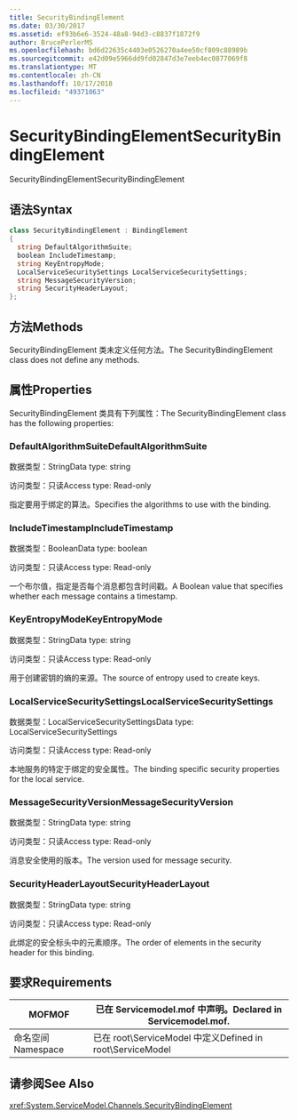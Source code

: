 ```yaml
---
title: SecurityBindingElement
ms.date: 03/30/2017
ms.assetid: ef93b6e6-3524-48a8-94d3-c8837f1872f9
author: BrucePerlerMS
ms.openlocfilehash: bd6d22635c4403e0526270a4ee50cf809c88989b
ms.sourcegitcommit: e42d09e5966dd9fd02847d3e7eeb4ec0877069f8
ms.translationtype: MT
ms.contentlocale: zh-CN
ms.lasthandoff: 10/17/2018
ms.locfileid: "49371063"
---
```

# <a name="securitybindingelement"></a><span data-ttu-id="9321d-102">SecurityBindingElement</span><span class="sxs-lookup"><span data-stu-id="9321d-102">SecurityBindingElement</span></span>
<span data-ttu-id="9321d-103">SecurityBindingElement</span><span class="sxs-lookup"><span data-stu-id="9321d-103">SecurityBindingElement</span></span>  
  
## <a name="syntax"></a><span data-ttu-id="9321d-104">语法</span><span class="sxs-lookup"><span data-stu-id="9321d-104">Syntax</span></span>  
  
```csharp
class SecurityBindingElement : BindingElement  
{  
  string DefaultAlgorithmSuite;  
  boolean IncludeTimestamp;  
  string KeyEntropyMode;  
  LocalServiceSecuritySettings LocalServiceSecuritySettings;  
  string MessageSecurityVersion;  
  string SecurityHeaderLayout;  
};  
```  
  
## <a name="methods"></a><span data-ttu-id="9321d-105">方法</span><span class="sxs-lookup"><span data-stu-id="9321d-105">Methods</span></span>  
 <span data-ttu-id="9321d-106">SecurityBindingElement 类未定义任何方法。</span><span class="sxs-lookup"><span data-stu-id="9321d-106">The SecurityBindingElement class does not define any methods.</span></span>  
  
## <a name="properties"></a><span data-ttu-id="9321d-107">属性</span><span class="sxs-lookup"><span data-stu-id="9321d-107">Properties</span></span>  
 <span data-ttu-id="9321d-108">SecurityBindingElement 类具有下列属性：</span><span class="sxs-lookup"><span data-stu-id="9321d-108">The SecurityBindingElement class has the following properties:</span></span>  
  
### <a name="defaultalgorithmsuite"></a><span data-ttu-id="9321d-109">DefaultAlgorithmSuite</span><span class="sxs-lookup"><span data-stu-id="9321d-109">DefaultAlgorithmSuite</span></span>  
 <span data-ttu-id="9321d-110">数据类型：String</span><span class="sxs-lookup"><span data-stu-id="9321d-110">Data type: string</span></span>  
  
 <span data-ttu-id="9321d-111">访问类型：只读</span><span class="sxs-lookup"><span data-stu-id="9321d-111">Access type: Read-only</span></span>  
  
 <span data-ttu-id="9321d-112">指定要用于绑定的算法。</span><span class="sxs-lookup"><span data-stu-id="9321d-112">Specifies the algorithms to use with the binding.</span></span>  
  
### <a name="includetimestamp"></a><span data-ttu-id="9321d-113">IncludeTimestamp</span><span class="sxs-lookup"><span data-stu-id="9321d-113">IncludeTimestamp</span></span>  
 <span data-ttu-id="9321d-114">数据类型：Boolean</span><span class="sxs-lookup"><span data-stu-id="9321d-114">Data type: boolean</span></span>  
  
 <span data-ttu-id="9321d-115">访问类型：只读</span><span class="sxs-lookup"><span data-stu-id="9321d-115">Access type: Read-only</span></span>  
  
 <span data-ttu-id="9321d-116">一个布尔值，指定是否每个消息都包含时间戳。</span><span class="sxs-lookup"><span data-stu-id="9321d-116">A Boolean value that specifies whether each message contains a timestamp.</span></span>  
  
### <a name="keyentropymode"></a><span data-ttu-id="9321d-117">KeyEntropyMode</span><span class="sxs-lookup"><span data-stu-id="9321d-117">KeyEntropyMode</span></span>  
 <span data-ttu-id="9321d-118">数据类型：String</span><span class="sxs-lookup"><span data-stu-id="9321d-118">Data type: string</span></span>  
  
 <span data-ttu-id="9321d-119">访问类型：只读</span><span class="sxs-lookup"><span data-stu-id="9321d-119">Access type: Read-only</span></span>  
  
 <span data-ttu-id="9321d-120">用于创建密钥的熵的来源。</span><span class="sxs-lookup"><span data-stu-id="9321d-120">The source of entropy used to create keys.</span></span>  
  
### <a name="localservicesecuritysettings"></a><span data-ttu-id="9321d-121">LocalServiceSecuritySettings</span><span class="sxs-lookup"><span data-stu-id="9321d-121">LocalServiceSecuritySettings</span></span>  
 <span data-ttu-id="9321d-122">数据类型：LocalServiceSecuritySettings</span><span class="sxs-lookup"><span data-stu-id="9321d-122">Data type: LocalServiceSecuritySettings</span></span>  
  
 <span data-ttu-id="9321d-123">访问类型：只读</span><span class="sxs-lookup"><span data-stu-id="9321d-123">Access type: Read-only</span></span>  
  
 <span data-ttu-id="9321d-124">本地服务的特定于绑定的安全属性。</span><span class="sxs-lookup"><span data-stu-id="9321d-124">The binding specific security properties for the local service.</span></span>  
  
### <a name="messagesecurityversion"></a><span data-ttu-id="9321d-125">MessageSecurityVersion</span><span class="sxs-lookup"><span data-stu-id="9321d-125">MessageSecurityVersion</span></span>  
 <span data-ttu-id="9321d-126">数据类型：String</span><span class="sxs-lookup"><span data-stu-id="9321d-126">Data type: string</span></span>  
  
 <span data-ttu-id="9321d-127">访问类型：只读</span><span class="sxs-lookup"><span data-stu-id="9321d-127">Access type: Read-only</span></span>  
  
 <span data-ttu-id="9321d-128">消息安全使用的版本。</span><span class="sxs-lookup"><span data-stu-id="9321d-128">The version used for message security.</span></span>  
  
### <a name="securityheaderlayout"></a><span data-ttu-id="9321d-129">SecurityHeaderLayout</span><span class="sxs-lookup"><span data-stu-id="9321d-129">SecurityHeaderLayout</span></span>  
 <span data-ttu-id="9321d-130">数据类型：String</span><span class="sxs-lookup"><span data-stu-id="9321d-130">Data type: string</span></span>  
  
 <span data-ttu-id="9321d-131">访问类型：只读</span><span class="sxs-lookup"><span data-stu-id="9321d-131">Access type: Read-only</span></span>  
  
 <span data-ttu-id="9321d-132">此绑定的安全标头中的元素顺序。</span><span class="sxs-lookup"><span data-stu-id="9321d-132">The order of elements in the security header for this binding.</span></span>  
  
## <a name="requirements"></a><span data-ttu-id="9321d-133">要求</span><span class="sxs-lookup"><span data-stu-id="9321d-133">Requirements</span></span>  
  
|<span data-ttu-id="9321d-134">MOF</span><span class="sxs-lookup"><span data-stu-id="9321d-134">MOF</span></span>|<span data-ttu-id="9321d-135">已在 Servicemodel.mof 中声明。</span><span class="sxs-lookup"><span data-stu-id="9321d-135">Declared in Servicemodel.mof.</span></span>|  
|---------|-----------------------------------|  
|<span data-ttu-id="9321d-136">命名空间</span><span class="sxs-lookup"><span data-stu-id="9321d-136">Namespace</span></span>|<span data-ttu-id="9321d-137">已在 root\ServiceModel 中定义</span><span class="sxs-lookup"><span data-stu-id="9321d-137">Defined in root\ServiceModel</span></span>|  
  
## <a name="see-also"></a><span data-ttu-id="9321d-138">请参阅</span><span class="sxs-lookup"><span data-stu-id="9321d-138">See Also</span></span>  
 <xref:System.ServiceModel.Channels.SecurityBindingElement>

